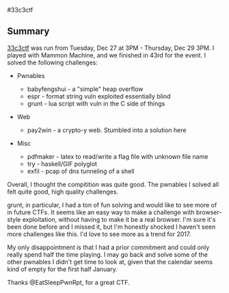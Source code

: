 #33c3ctf

## Summary
[33c3ctf](https://ctftime.org/event/404) was run from Tuesday, Dec 27 at 3PM - Thursday, Dec 29 3PM. I played with Mammon Machine, and we finished in 43rd for the event. I solved the following challenges:

* Pwnables
  * babyfengshui - a "simple" heap overflow
  * espr - format string vuln exploited essentially blind
  * grunt - lua script with vuln in the C side of things

* Web
  * pay2win - a crypto-y web. Stumbled into a solution here

* Misc
  * pdfmaker - latex to read/write a flag file with unknown file name
  * try - haskell/GIF polyglot
  * exfil - pcap of dns tunneling of a shell

Overall, I thought the compitition was quite good. The pwnables I solved all felt quite good, high quality challenges. 

grunt, in particular, I had a ton of fun solving and would like to see more of in future CTFs. It seems like an easy way to make a challenge with browser-style exploitation, without having to make it be a real browser. I'm sure it's been done before and I missed it, but I'm honestly shocked I haven't seen more challenges like this. I'd love to see more as a trend for 2017.

My only disappointment is that I had a prior commitment and could only really spend half the time playing. I may go back and solve some of the other pwnables I didn't get time to look at, given that the calendar seems kind of empty for the first half January.


Thanks @EatSleepPwnRpt, for a great CTF.
